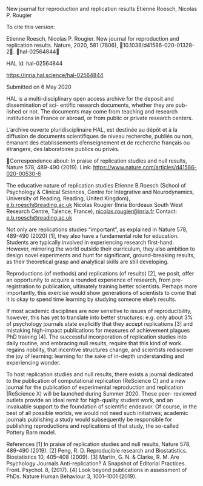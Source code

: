New journal for reproduction and replication results
Etienne Roesch, Nicolas P. Rougier

To cite this version:

Etienne Roesch, Nicolas P. Rougier. New journal for reproduction and replication results. Nature,
2020, 581 (7806), ￿10.1038/d41586-020-01328-2￿. ￿hal-02564844￿

HAL Id: hal-02564844

https://inria.hal.science/hal-02564844

Submitted on 6 May 2020

HAL is a multi-disciplinary open access
archive for the deposit and dissemination of sci-
entific research documents, whether they are pub-
lished or not. The documents may come from
teaching and research institutions in France or
abroad, or from public or private research centers.

L’archive ouverte pluridisciplinaire HAL, est
destinée au dépôt et à la diffusion de documents
scientifiques de niveau recherche, publiés ou non,
émanant des établissements d’enseignement et de
recherche français ou étrangers, des laboratoires
publics ou privés.

Correspondence about: In praise of replication studies and null results, Nature 578, 489-490 (2019). 
Link: https://www.nature.com/articles/d41586-020-00530-6 

The educative nature of replication studies 
Etienne B.Roesch (School of Psychology & Clinical Sciences, Centre for Integrative and Neurodynamics, 
University of Reading, Reading, United Kingdom), e.b.roesch@reading.ac.uk 
Nicolas Rougier (Inria Bordeaux South West Research Centre, Talence, France), nicolas.rougier@inria.fr 
Contact: e.b.roesch@reading.ac.uk 

Not only are replications studies “important”, as explained in Nature 578, 489-490 (2020) [1], they 
also have a fundamental role for education. Students are typically involved in experiencing research 
first-hand. However, mirroring the world outside their curriculum, they also ambition to design novel 
experiments and hunt for significant, ground-breaking results, as their theoretical grasp and 
analytical skills are still developing. 

Reproductions (of methods) and replications (of results) [2], we posit, offer an opportunity to acquire 
a rounded experience of research, from pre-registration to publication, ultimately training better 
scientists. Perhaps more importantly, this exercise would show generations of scientists to come that 
it is okay to spend time learning by studying someone else’s results. 

If most academic disciplines are now sensitive to issues of reproducibility, however, this has yet to 
translate into better structures: e.g. only about 3% of psychology journals state explicitly that they 
accept replications [3] and mistaking high-impact publications for measures of achievement plagues 
PhD training [4]. The successful incorporation of replication studies into daily routine, and embracing 
null results, require that this kind of work regains nobility, that incentive structures change, and 
scientists rediscover the joy of learning: learning for the sake of in-depth understanding and 
experiencing wonder. 

To host replication studies and null results, there exists a journal dedicated to the publication of 
computational replication (ReScience C) and a new journal for the publication of experimental 
reproduction and replication (ReScience X) will be launched during Summer 2020. These peer-
reviewed outlets provide an ideal remit for high-quality student work, and an invaluable support to 
the foundation of scientific endeavor. Of course, in the best of all possible worlds, we would not 
need such initiatives; academic journals publishing a study would subsequently be responsible for 
publishing reproductions and replications of that study, the so-called Pottery Barn model. 

References 
[1] In praise of replication studies and null results, Nature 578, 489-490 (2019). 
[2] Peng, R. D. Reproducible research and Biostatistics. Biostatistics 10, 405–408 (2009). 
[3] Martin, G. N. & Clarke, R. M. Are Psychology Journals Anti-replication? A Snapshot of Editorial 
Practices. Front. Psychol. 8, (2017). 
[4] Look beyond publications in assessment of PhDs. Nature Human Behaviour 3, 1001–1001 (2019). 

 
 
 
 
 
 
 
 
 
